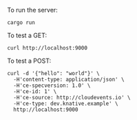 To run the server:

```console
cargo run
```

To test a GET:

```console
curl http://localhost:9000
```

To test a POST:

```console
curl -d '{"hello": "world"}' \
  -H'content-type: application/json' \
  -H'ce-specversion: 1.0' \
  -H'ce-id: 1' \
  -H'ce-source: http://cloudevents.io' \
  -H'ce-type: dev.knative.example' \
  http://localhost:9000
```
